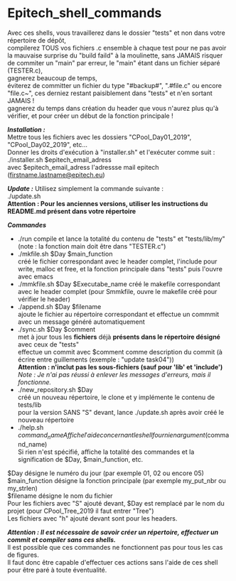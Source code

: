 # Epitech_shell_commands
Avec ces shells, vous travaillerez dans le dossier "tests" et non dans votre répertoire de dépôt,  
  compilerez TOUS vos fichiers .c ensemble à chaque test pour ne pas avoir la mauvaise surprise du "build faild" à la moulinette, sans JAMAIS risquer de commiter un "main" par erreur, le "main" étant dans un fichier séparé (TESTER.c),  
  gagnerez beaucoup de temps,  
  éviterez de committer un fichier du type "#backup#", ".#file.c" ou encore "file.c~", ces derniez restant paisiblement dans "tests" et n'en sortant JAMAIS !  
  gagnerez du temps dans création du header que vous n'aurez plus qu'à vérifier, et pour créer un début de la fonction principale !  

***Installation :***  
Mettre tous les fichiers avec les dossiers "CPool_Day01_2019", "CPool_Day02_2019", etc...  
Donner les droits d'exécution à "installer.sh" et l'exécuter comme suit :  
./installer.sh $epitech_email_adress  
avec $epitech_email_adress l'adressse mail epitech (firstname.lastname@epitech.eu)

***Update :***
Utilisez simplement la commande suivante :  
./update.sh  
**Attention : Pour les anciennes versions, utiliser les instructions du README.md présent dans votre répertoire**  
  
***Commandes***
- ./run
  compile et lance la totalité du contenu de "tests" et "tests/lib/my" (note : la fonction main doit être dans "TESTER.c")
- ./mkfile.sh $Day $main_function  
  créé le fichier correspondant avec le header complet, l'include pour write, malloc et free, et la fonction principale dans "tests" puis l'ouvre avec emacs  
- ./mmkfile.sh $Day $Executabe_name
  créé le makefile correspondant avec le header complet (pour Smmkfile, ouvre le makefile créé pour vérifier le header)
- ./append.sh $Day $filename  
  ajoute le fichier au répertoire correspondant et effectue un commmit avec un message généré automatiquement  
- ./sync.sh $Day $comment  
  met à jour tous les **fichiers** déjà **présents dans le répertoire désigné** avec ceux de "tests"  
    effectue un commit avec $comment comme description du commit (à écrire entre guillements (exemple : "update task04"))  
      **Attention : n'inclut pas les sous-fichiers (sauf pour 'lib' et 'include')**  
      *Note : Je n'ai pas réussi à enlever les messages d'erreurs, mais il fonctionne.*  
- ./new_repository.sh $Day  
  créé un nouveau répertoire, le clone et y implémente le contenu de tests/lib  
  pour la version SANS "S" devant, lance ./update.sh après avoir créé le nouveau répertoire  
- ./help.sh $command_name  
  Affiche l'aide concernant le shell fourni en argument ($command_name)  
  Si rien n'est spécifié, affiche la totalité des commandes et la signification de $Day, $main_function, etc.  

$Day désigne le numéro du jour (par exemple 01, 02 ou encore 05)  
$main_function désigne la fonction principale (par exemple my_put_nbr ou my_strlen)  
$filename désigne le nom du fichier  
Pour les fichiers avec "S" ajouté devant, $Day est remplacé par le nom du projet (pour CPool_Tree_2019 il faut entrer "Tree")  
Les fichiers avec "h" ajouté devant sont pour les headers.

***Attention : Il est nécessaire de savoir créer un répertoire, effectuer un commit et compiler sans ces shells.***  
Il est possible que ces commandes ne fonctionnent pas pour tous les cas de figures.  
Il faut donc être capable d'effectuer ces actions sans l'aide de ces shell pour être paré à toute éventualité.
